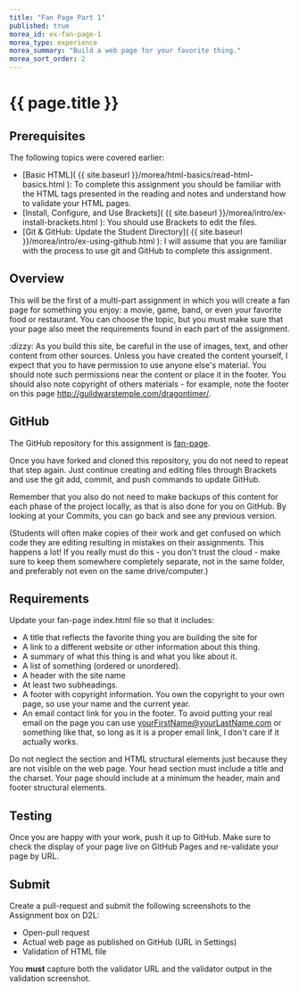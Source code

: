 ```yaml
---
title: "Fan Page Part 1"
published: true
morea_id: ex-fan-page-1
morea_type: experience
morea_summary: "Build a web page for your favorite thing."
morea_sort_order: 2
---
```


# {{ page.title }}

## Prerequisites
The following topics were covered earlier:

- [Basic HTML]( {{ site.baseurl }}/morea/html-basics/read-html-basics.html ): To complete this assignment you should be familiar with the HTML tags presented in the reading and notes and understand how to validate your HTML pages.  
- [Install, Configure, and Use Brackets]( {{ site.baseurl }}/morea/intro/ex-install-brackets.html ): You should use Brackets to edit the files.  
- [Git & GitHub: Update the Student Directory]( {{ site.baseurl }}/morea/intro/ex-using-github.html ): I will assume that you are familiar with the process to use git and GitHub to complete this assignment.


## Overview
This will be the first of a multi-part assignment in which you will create a fan page for something you enjoy: a movie, game, band, or even your favorite food or restaurant.  You can choose the topic, but you must make sure that your page also meet the requirements found in each part of the assignment.

<div class="alert alert-info" role="alert">
:dizzy: As you build this site, be careful in the use of images, text, and other content from other sources. Unless you have created the content yourself, I expect that you to have permission to use anyone else's material. You should note such permissions near the content or place it in the footer. You should also note copyright of others materials - for example, note the footer on this page <a href="http://guildwarstemple.com/dragontimer/">http://guildwarstemple.com/dragontimer/</a>.
</div>

## GitHub
The GitHub repository for this assignment is [fan-page](https://github.com/htc-ccis1301/fan-page).

Once you have forked and cloned this repository, you do not need to repeat that step again.  Just continue creating and editing files through Brackets and use the git add, commit, and push commands to update GitHub.

Remember that you also do not need to make backups of this content for each phase of the project locally, as that is also done for you on GitHub. By looking at your Commits, you can go back and see any previous version.  

(Students will often make copies of their work and get confused on which code they are editing resulting in mistakes on their assignments. This happens a lot! If you really must do this - you don't trust the cloud - make sure to keep them somewhere completely separate, not in the same folder, and preferably not even on the same drive/computer.)

## Requirements
Update your fan-page index.html file so that it includes:

- A title that reflects the favorite thing you are building the site for
- A link to a different website or other information about this thing.
- A summary of what this thing is and what you like about it.
- A list of something (ordered or unordered).
- A header with the site name
- At least two subheadings.
- A footer with copyright information.  You own the copyright to your own page, so use your name and the current year.
- An email contact link for you in the footer.  To avoid putting your real email on the page you can use yourFirstName@yourLastName.com or something like that, so long as it is a proper email link, I don't care if it actually works.

Do not neglect the <head> section and HTML structural elements just because they are not visible on the web page. Your head section must include a title and the charset.  Your page should include at a minimum the header, main and footer structural elements.

## Testing
Once you are happy with your work, push it up to GitHub.  Make sure to check the display of your page live on GitHub Pages and re-validate your page by URL.

## Submit
Create a pull-request and submit the following screenshots to the Assignment box on D2L:

- Open-pull request
- Actual web page as published on GitHub (URL in Settings)
- Validation of HTML file

You __must__ capture both the validator URL and the validator output in the validation screenshot.

